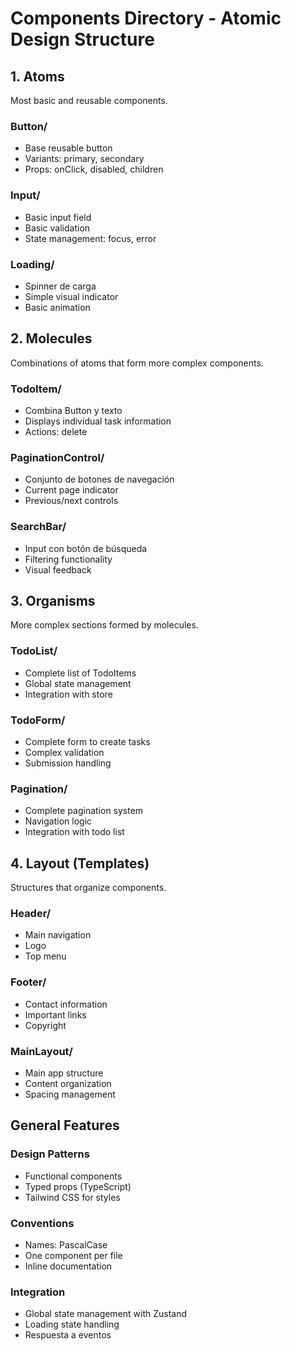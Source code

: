 # Components Directory - Atomic Design Structure

## 1. Atoms
Most basic and reusable components.

### Button/
- Base reusable button
- Variants: primary, secondary
- Props: onClick, disabled, children

### Input/
- Basic input field
- Basic validation
- State management: focus, error

### Loading/
- Spinner de carga
- Simple visual indicator
- Basic animation

## 2. Molecules
Combinations of atoms that form more complex components.

### TodoItem/
- Combina Button y texto
- Displays individual task information
- Actions: delete

### PaginationControl/
- Conjunto de botones de navegación
- Current page indicator
- Previous/next controls

### SearchBar/
- Input con botón de búsqueda
- Filtering functionality
- Visual feedback

## 3. Organisms
More complex sections formed by molecules.

### TodoList/
- Complete list of TodoItems
- Global state management
- Integration with store

### TodoForm/
- Complete form to create tasks
- Complex validation
- Submission handling

### Pagination/
- Complete pagination system
- Navigation logic
- Integration with todo list

## 4. Layout (Templates)
Structures that organize components.

### Header/
- Main navigation
- Logo
- Top menu

### Footer/
- Contact information
- Important links
- Copyright

### MainLayout/
- Main app structure
- Content organization
- Spacing management

## General Features

### Design Patterns
- Functional components
- Typed props (TypeScript)
- Tailwind CSS for styles

### Conventions
- Names: PascalCase
- One component per file
- Inline documentation

### Integration
- Global state management with Zustand
- Loading state handling
- Respuesta a eventos